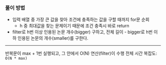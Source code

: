 ### 풀이 방법

- 입력 배열 중 가장 큰 값을 찾아 조건에 충족하는 값을 구할 때까지 for문 순회
  - h 중 최대값을 찾는 문제이기 때문에 조건 충족시 바로 return
- filter로 h번 이상 인용된 논문 개수(bigger) 구하고, 전체 길이 - bigger로 h번 이하 인용된 논문의 개수(smaller)를 구한다.

---

반복문이 max + 1번 실행되고, 그 안에서 O(N) 연산(filter)이 수행
전체 시간 복잡도: `O(N * max)`
